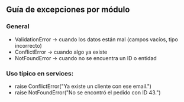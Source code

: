 ## Guía de excepciones por módulo

### General
- ValidationError → cuando los datos están mal (campos vacíos, tipo incorrecto)
- ConflictError → cuando algo ya existe
- NotFoundError → cuando no se encuentra un ID o entidad

### Uso típico en services:
- raise ConflictError("Ya existe un cliente con ese email.")
- raise NotFoundError("No se encontró el pedido con ID 43.")
